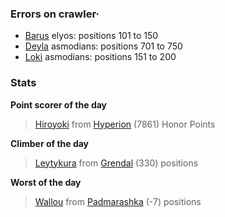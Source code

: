 ### Errors on crawler·
- [Barus](/#/ranking/Barus) elyos: positions 101 to 150
- [Deyla](/#/ranking/Deyla) asmodians: positions 701 to 750
- [Loki](/#/ranking/Loki) asmodians: positions 151 to 200


### Stats

**Point scorer of the day**
>[Hiroyoki](/#/character/Hyperion/144612) from [Hyperion](/#/ranking/Hyperion)  (7861) Honor Points


**Climber of the day**
>[Leytykura](/#/character/Grendal/31487) from [Grendal](/#/ranking/Grendal)  (330) positions


**Worst of the day**
>[Wallou](/#/character/Padmarashka/29907) from [Padmarashka](/#/ranking/Padmarashka)  (-7) positions



